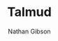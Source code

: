 ---
layout: post
title: "10. Talmud"
author: "Nathan Gibson"
tags: [10]
image: 
level: overview
zotero-tag: 10-Talmud
pad-slug: 10
zotero-readings: [fonrobertIntroductionTalmudRabbinic2007]
objective: "List some ways talmudic sources engage with non-rabbinic communities."
---